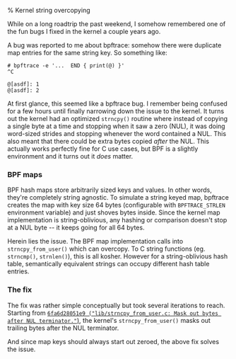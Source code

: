 % Kernel string overcopying

While on a long roadtrip the past weekend, I somehow remembered one of the fun
bugs I fixed in the kernel a couple years ago.

A bug was reported to me about bpftrace: somehow there were duplicate map
entries for the same string key. So something like:

```
# bpftrace -e '...  END { print(@) }'
^C

@[asdf]: 1
@[asdf]: 2
```

At first glance, this seemed like a bpftrace bug. I remember being confused for
a few hours until finally narrowing down the issue to the kernel. It turns out
the kernel had an optimized `strncpy()` routine where instead of copying a
single byte at a time and stopping when it saw a zero (NUL), it was doing
word-sized strides and stopping whenever the word contained a NUL. This also
meant that there could be extra bytes copied _after_ the NUL. This actually
works perfectly fine for C use cases, but BPF is a slightly environment and it
turns out it _does_ matter.

### BPF maps

BPF hash maps store arbitrarily sized keys and values. In other words, they're
completely string agnostic. To simulate a string keyed map, bpftrace creates
the map with key size 64 bytes (configurable with `BPFTRACE_STRLEN` environment
variable) and just shoves bytes inside. Since the kernel map implementation is
string-oblivious, any hashing or comparison doesn't stop at a NUL byte -- it
keeps going for all 64 bytes.

Herein lies the issue. The BPF map implementation calls into
`strncpy_from_user()` which can overcopy. To C string functions (eg.
`strncmp()`, `strnlen()`), this is all kosher. However for a string-oblivious
hash table, semantically equivalent strings can occupy different hash table
entries.

### The fix

The fix was rather simple conceptually but took several iterations to reach.
Starting from [`6fa6d28051e9 ("lib/strncpy_from_user.c: Mask out bytes after NUL
terminator."`)][0], the kernel's `strncpy_from_user()` masks out trailing bytes
after the NUL terminator.

And since map keys should always start out zeroed, the above fix solves the
issue.


[0]: https://github.com/torvalds/linux/commit/6fa6d28051e9
